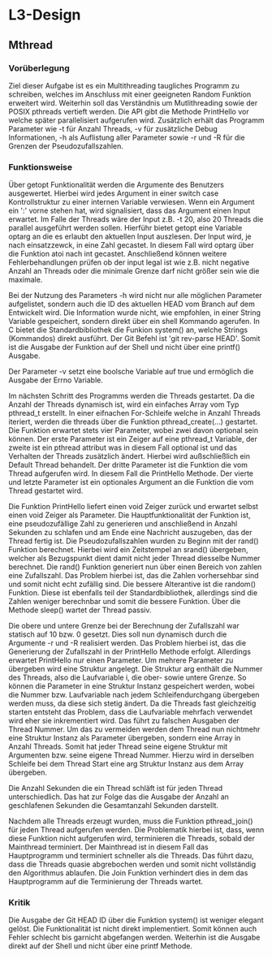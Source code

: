 # L3-Design

## Mthread

### Vorüberlegung
Ziel dieser Aufgabe ist es ein Multithreading taugliches Programm zu schreiben, welches im Anschluss mit einer geeigneten Random Funktion erweitert wird. Weiterhin soll das Verständnis um Mutlithreading sowie der POSIX pthreads vertieft werden. 
Die API gibt die Methode PrintHello vor welche später parallelisiert aufgerufen wird. 
Zusätzlich erhält das Programm  Parameter  wie -t für Anzahl Threads, -v für zusätzliche Debug Informationen, -h als Auflistung aller Parameter sowie -r und -R für die Grenzen der Pseudozufallszahlen. 
    
    
### Funktionsweise
Über getopt Funktionalität werden die Argumente des Benutzers ausgewertet. Hierbei wird jedes Argument in einer switch case Kontrollstruktur zu einer internen Variable verwiesen.
Wenn ein Argument ein ':' vorne stehen hat, wird signalisiert, dass das Argument einen Input erwartet. Im Falle der Threads wäre der Input z.B. -t 20, also 20 Threads die parallel ausgeführt werden sollen. Hierführ bietet getopt eine Variable optarg an die es erlaubt den aktuellen Input auszlesen. Der Input wird, je nach einsatzzewck, in eine Zahl gecastet. In diesem Fall wird optarg über die Funktion atoi nach int gecastet. Anschließend können weitere Fehlerbehandlungen prüfen ob der input legal ist wie z.B. nicht negative Anzahl an Threads oder die minimale Grenze darf nicht größer sein wie die maximale.
    
Bei der Nutzung des Parameters -h wird nicht nur alle möglichen Parameter aufgelistet, sondern auch die ID des aktuellen HEAD vom Branch auf dem Entwickelt wird. Die Information wurde nicht, wie empfohlen, in einer String Variable gespeichert, sondern direkt über ein shell Kommando agerufen.
In C bietet die Standardbibliothek die Funkion system() an, welche Strings (Kommandos) direkt ausführt. Der Git Befehl ist 'git rev-parse HEAD'.
Somit ist die Ausgabe der Funktion auf der Shell und nicht über eine printf() Ausgabe.
    
Der Parameter -v setzt eine boolsche Variable auf true und ermöglich die Ausgabe der Errno Variable.
    
Im nächsten Schritt des Programms werden die Threads gestartet. Da die Anzahl der Threads dynamisch ist, wird ein einfaches Array vom Typ pthread_t erstellt. In einer eifnachen For-Schleife welche in Anzahl Threads iteriert, werden die threads über die Funktion pthread_create(...) gestartet. Die Funktion erwartet stets vier Parameter, wobei zwei davon optional sein können.
Der erste Parameter ist ein Zeiger auf eine pthread_t Variable, der zweite ist ein pthread attribut was in diesem Fall optional ist und das Verhalten der Threads zusätzlich ändert. Hierbei wird außschließlich ein Default Thread behandelt. Der dritte Parameter ist die Funktion die vom Thread aufgerufen wird.
In diesem Fall die PrintHello Methode. Der vierte und letzte Parameter ist ein optionales Argument an die Funktion die vom Thread gestartet wird.
    
Die Funktion PrintHello liefert einen void Zeiger zurück und erwartet selbst einen void Zeiger als Parameter. Die Hauptfunktionalität der Funktion ist, eine pseudozufällige Zahl zu generieren und anschließend in Anzahl Sekunden zu schlafen und am Ende eine Nachricht auszugeben, das der Thread fertig ist.
Die Pseudozufallszahlen wurden zu Beginn mit der rand() Funktion berechnet. Hierbei wird ein Zeitstempel an srand() übergeben, welcher als Bezugspunkt dient damit nicht jeder Thread diesselbe Nummer berechnet.
Die rand() Funktion generiert nun über einen Bereich von zahlen eine Zufallszahl. Das Problem hierbei ist, das die Zahlen vorhersehbar sind und somit nicht echt zufällig sind. Die bessere Alterantive ist die random() Funktion. Diese ist ebenfalls teil der Standardbibliothek, allerdings sind die Zahlen weniger berechnbar und somit die bessere Funktion. Über die Methode sleep() wartet der Thread passiv.
    
Die obere und untere Grenze bei der Berechnung der Zufallszahl war statisch auf 10 bzw. 0 gesetzt. Dies soll nun dynamisch durch die Argumente -r und -R realisiert werden. Das Problem hierbei ist, das die Generierung der Zufallszahl in der PrintHello Methode erfolgt. Allerdings erwartet PrintHello nur einen Parameter. Um mehrere Parameter zu übergeben wird eine Struktur angelegt. Die Struktur arg enthält die Nummer des Threads, also die Laufvariable i, die ober- sowie untere Grenze. So können die Parameter in eine Struktur Instanz gespeichert werden, wobei die Nummer bzw. Laufvariable nach jedem Schleifendurchgang übergeben werden muss, da diese sich stetig ändert.
Da die Threads fast gleichzeitig starten entsteht das Problem, dass die Laufvariable mehrfach verwendet wird eher sie inkrementiert wird. Das führt zu falschen Ausgaben der Thread Nummer. Um das zu vermeiden werden dem Thread nun nichtmehr eine Struktur Instanz als Parameter übergeben, sondern eine Array in Anzahl Threads.
Somit hat jeder Thread seine eigene Struktur mit Argumenten bzw. seine eigene Thread Nummer. Hierzu wird in derselben Schleife bei dem Thread Start eine arg Struktur Instanz aus dem Array übergeben. 

Die Anzahl Sekunden die ein Thread schläft ist für jeden Thread unterschiedlich. Das hat zur Folge das die Ausgabe der Anzahl an geschlafenen Sekunden die Gesamtanzahl Sekunden darstellt.
 
Nachdem alle Threads erzeugt wurden, muss die Funktion pthread_join() für jeden Thread aufgerufen werden. Die Problematik hierbei ist, dass, wenn diese Funktion nicht aufgerufen wird, terminieren die Threads, sobald der Mainthread terminiert. Der Mainthread ist in diesem Fall das Hauptprogramm und terminiert schneller als die Threads. Das führt dazu, dass die Threads quasie abgrebochen werden und somit nicht vollständig den Algorithmus ablaufen.
Die Join Funktion verhindert dies in dem das Hauptprogramm auf die Terminierung der Threads wartet. 
    
### Kritik
Die Ausgabe der Git HEAD ID über die Funktion system() ist weniger elegant gelöst. Die Funktionalität ist nicht direkt implementiert. Somit können auch Fehler schlecht bis garnicht abgefangen werden. Weiterhin ist die Ausgabe direkt auf der Shell und nicht über eine printf Methode. 
